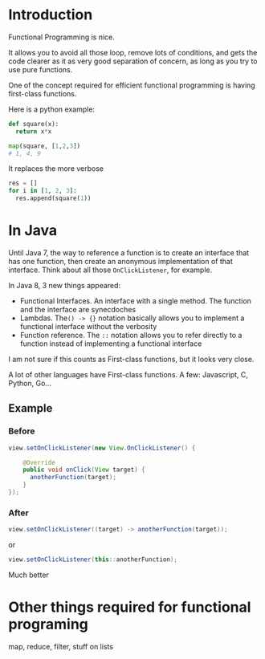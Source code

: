 # Introduction

Functional Programming is nice.

It allows you to avoid all those loop, remove lots of conditions, and gets the code clearer as it as very good separation of concern, as long as you try to use pure functions.

One of the concept required for efficient functional programming is having first-class functions.

Here is a python example:

```python
def square(x):
  return x*x

map(square, [1,2,3])
# 1, 4, 9
```

It replaces the more verbose

```python
res = []
for i in [1, 2, 3]:
  res.append(square(1))
```

# In Java

Until Java 7, the way to reference a function is to create an interface that has one function, then create an anonymous implementation of that interface. Think about all those `OnClickListener`, for example.

In Java 8, 3 new things appeared:
- Functional Interfaces. An interface with a single method. The function and the interface are synecdoches
- Lambdas. The`() -> {}` notation basically allows you to implement a functional interface without the verbosity
- Function reference. The `::` notation allows you to refer directly to a function instead of implementing a functional interface

I am not sure if this counts as First-class functions, but it looks very close.

A lot of other languages have First-class functions. A few: Javascript, C, Python, Go...

## Example

### Before

```java
view.setOnClickListener(new View.OnClickListener() {

    @Override
    public void onClick(View target) {
      anotherFunction(target);
    }
});
```

### After

```java
view.setOnClickListener((target) -> anotherFunction(target));
```

or

```java
view.setOnClickListener(this::anotherFunction);
```

Much better

# Other things required for functional programing
map, reduce, filter, stuff on lists
